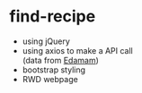 # find-recipe

* using jQuery
* using axios to make a API call  
(data from [Edamam](https://www.edamam.com/))
* bootstrap styling
* RWD webpage
